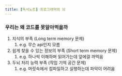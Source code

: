 ```yaml
---
title: [독서노트] 프로그래머의 뇌
---
```


### 우리는 왜 코드를 못알아먹을까

1. 지식의 부족 (Long term memory 문제)
   1. e.g. 무슨 api인지 모름
2. 쉽게 찾을 수 있는 정보의 부족 (Short term memory 문제)
   1. e.g. 하나씩 이해하며 읽어가는데 앞에걸 까먹음
3. 두뇌 처리 능력 부족 (작업 기억 공간 문제)
   1. e.g. 머릿속에서 컴파일하고 실행하는데 파악이 어려움